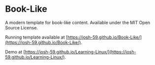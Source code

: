 # Book-Like

A modern template for book-like content.
Available under the MIT Open Source License.


Running template available at [https://josh-59.github.io/Book-Like/](https://josh-59.github.io/Book-Like/).

Demo at [https://josh-59.github.io/Learning-Linux/](https://josh-59.github.io/Learning-Linux/).

